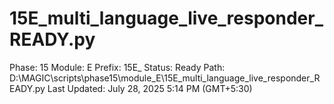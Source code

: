 # 15E_multi_language_live_responder_READY.py

Phase: 15
Module: E
Prefix: 15E_
Status: Ready
Path: D:\MAGIC\scripts\phase15\module_E\15E_multi_language_live_responder_READY.py
Last Updated: July 28, 2025 5:14 PM (GMT+5:30)